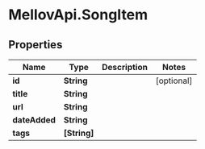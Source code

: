 # MellovApi.SongItem

## Properties
Name | Type | Description | Notes
------------ | ------------- | ------------- | -------------
**id** | **String** |  | [optional] 
**title** | **String** |  | 
**url** | **String** |  | 
**dateAdded** | **String** |  | 
**tags** | **[String]** |  | 


